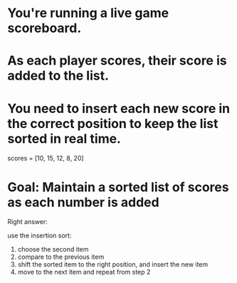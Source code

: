 # You're running a live game scoreboard.
# As each player scores, their score is added to the list.
# You need to insert each new score in the correct position to keep the list sorted in real time.

scores = [10, 15, 12, 8, 20]

# Goal: Maintain a sorted list of scores as each number is added

Right answer:

use the insertion sort:

1. choose the second item
2. compare to the previous item
3. shift the sorted item to the right position, and insert the new item
4. move to the next item and repeat from step 2